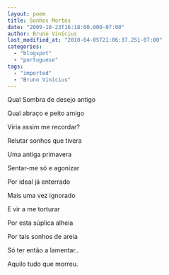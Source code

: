 ```yaml
---
layout: poem
title: Sonhos Mortos
date: "2009-10-23T16:18:00.000-07:00"
author: Bruno Vinícius
last_modified_at: "2010-04-05T21:06:37.251-07:00"
categories:
  - "blogspot"
  - "portuguese"
tags:
  - "imported"
  - "Bruno Vinícius"
---
```


Qual Sombra de desejo antigo

Qual abraço e peito amigo

Viria assim me recordar?

Relutar sonhos que tivera

Uma antiga primavera

Sentar-me só e agonizar

Por ideal já enterrado

Mais uma vez ignorado

E vir a me torturar

Por esta súplica alheia

Por tais sonhos de areia

Só ter então a lamentar..

Aquilo tudo que morreu.